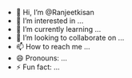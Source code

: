 - 👋 Hi, I’m @Ranjeetkisan
- 👀 I’m interested in ...
- 🌱 I’m currently learning ...
- 💞️ I’m looking to collaborate on ...
- 📫 How to reach me ...
- 😄 Pronouns: ...
- ⚡ Fun fact: ...

<!---
Ranjeetkisan/Ranjeetkisan is a ✨ special ✨ repository because its `README.md` (this file) appears on your GitHub profile.
You can click the Preview link to take a look at your changes.
--->
